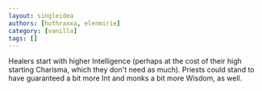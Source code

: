 ```yaml
---
layout: singleidea
authors: [hothraxxa, elenmirie]
category: [vanilla]
tags: []
---
```

Healers start with higher Intelligence (perhaps at the cost of their high starting Charisma, which they don't need as much). Priests could stand to have guaranteed a bit more Int and monks a bit more Wisdom, as well.
